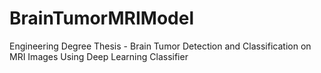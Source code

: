 # BrainTumorMRIModel
Engineering Degree Thesis - Brain Tumor Detection and Classification on MRI Images Using Deep Learning Classifier
